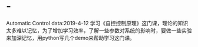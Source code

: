 # -
Automatic Control
data:2019-4-12
学习《自控控制原理》这门课，理论的知识太多难以记忆，为了增加学习效率，了解一些参数对系统的影响时，要做一些实验来加深记忆，用python写几个demo来帮助学习这门课。
